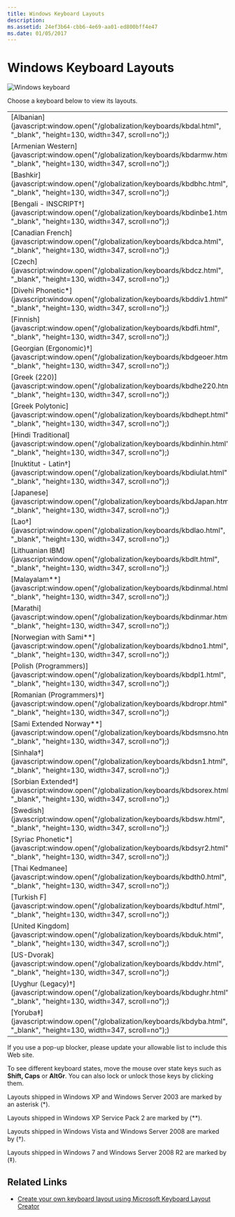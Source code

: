 ```yaml
---
title: Windows Keyboard Layouts
description: 
ms.assetid: 24ef3b64-cbb6-4e69-aa01-ed800bff4e47
ms.date: 01/05/2017
---
```


# Windows Keyboard Layouts

![Windows keyboard](/media/hubs/globalization/IC381691.jpg "Windows keyboard")

Choose a keyboard below to view its layouts.

|         |         |         |         |         |
|---------|---------|---------|---------|---------|
| [Albanian](javascript:window.open("/globalization/keyboards/kbdal.html", "_blank", "height=130, width=347, scroll=no");) | [Arabic (101)](javascript:window.open("/globalization/keyboards/kbda1.html", "_blank", "height=130, width=347, scroll=no");) | [Arabic (102)](javascript:window.open("/globalization/keyboards/kbda2.html", "_blank", "height=130, width=347, scroll=no");) | [Arabic (102) AZERTY](javascript:window.open("/globalization/keyboards/kbda3.html", "_blank", "height=130, width=347, scroll=no");) | [Armenian Eastern](javascript:window.open("/globalization/keyboards/kbdarme.html", "_blank", "height=130, width=347, scroll=no");) |
| [Armenian Western](javascript:window.open("/globalization/keyboards/kbdarmw.html", "_blank", "height=130, width=347, scroll=no");) | [Assamese - INSCRIPT†](javascript:window.open("/globalization/keyboards/kbdinasa.html", "_blank", "height=130, width=347, scroll=no");) | [Azeri Cyrillic](javascript:window.open("/globalization/keyboards/kbdaze.html", "_blank", "height=130, width=347, scroll=no");) | [Azeri Latin](javascript:window.open("/globalization/keyboards/kbdazel.html", "_blank", "height=130, width=347, scroll=no");) | [Bashkir†](javascript:window.open("/globalization/keyboards/kbdbash.html", "_blank", "height=130, width=347, scroll=no");) |
| [Bashkir](javascript:window.open("/globalization/keyboards/kbdbhc.html", "_blank", "height=130, width=347, scroll=no");) | [Belarusian](javascript:window.open("/globalization/keyboards/kbdblr.html", "_blank", "height=130, width=347, scroll=no");) | [Belgian (Comma)](javascript:window.open("/globalization/keyboards/kbdbene.html", "_blank", "height=130, width=347, scroll=no");) | [Belgian French](javascript:window.open("/globalization/keyboards/kbdbe.html", "_blank", "height=130, width=347, scroll=no");) | [Bengali](javascript:window.open("/globalization/keyboards/kbdinben.html", "_blank", "height=130, width=347, scroll=no");) |
| [Bengali - INSCRIPT†](javascript:window.open("/globalization/keyboards/kbdinbe1.html", "_blank", "height=130, width=347, scroll=no");) | [Bengali - INSCRIPT (Legacy)**](javascript:window.open("/globalization/keyboards/kbdinbe1.html", "_blank", "height=130, width=347, scroll=no");) | [Bulgarian (Phonetic Traditional)‡](javascript:window.open("/globalization/keyboards/kbdbgph1.html", "_blank", "height=130, width=347, scroll=no");) | [Bulgarian (Phonetic)†](javascript:window.open("/globalization/keyboards/kbdbgph.html", "_blank", "height=130, width=347, scroll=no");) | [Bulgarian (Typewriter)†](javascript:window.open("/globalization/keyboards/kbdbu.html", "_blank", "height=130, width=347, scroll=no");) |
| [Canadian French](javascript:window.open("/globalization/keyboards/kbdca.html", "_blank", "height=130, width=347, scroll=no");) | [Canadian French (Legacy)](javascript:window.open("/globalization/keyboards/kbdfc.html", "_blank", "height=130, width=347, scroll=no");) | [Canadian Multilingual Standard](javascript:window.open("/globalization/keyboards/kbdcan.html", "_blank", "height=130, width=347, scroll=no");) | [Chinese Bopomofo IME](javascript:window.open("/globalization/keyboards/kbdTCBO.html", "_blank", "height=130, width=347, scroll=no");) | [Chinese ChaJei IME](javascript:window.open("/globalization/keyboards/kbdTCCJ.html", "_blank", "height=130, width=347, scroll=no");) | 
| [Czech](javascript:window.open("/globalization/keyboards/kbdcz.html", "_blank", "height=130, width=347, scroll=no");) | [Czech (QWERTY)](javascript:window.open("/globalization/keyboards/kbdcz1.html", "_blank", "height=130, width=347, scroll=no");) | [Czech Programmers](javascript:window.open("/globalization/keyboards/kbdcz2.html", "_blank", "height=130, width=347, scroll=no");) | [Danish](javascript:window.open("/globalization/keyboards/kbdda.html", "_blank", "height=130, width=347, scroll=no");) | [Devanagari - INSCRIPT](javascript:window.open("/globalization/keyboards/kbdindev.html", "_blank", "height=130, width=347, scroll=no");) |
| [Divehi Phonetic*](javascript:window.open("/globalization/keyboards/kbddiv1.html", "_blank", "height=130, width=347, scroll=no");) | [Divehi Typewriter*](javascript:window.open("/globalization/keyboards/kbddiv2.html", "_blank", "height=130, width=347, scroll=no");) | [Dutch](javascript:window.open("/globalization/keyboards/kbdne.html", "_blank", "height=130, width=347, scroll=no");) | [Estonian](javascript:window.open("/globalization/keyboards/kbdest.html", "_blank", "height=130, width=347, scroll=no");) | [Faeroese](javascript:window.open("/globalization/keyboards/kbdfo.html", "_blank", "height=130, width=347, scroll=no");) |
| [Finnish](javascript:window.open("/globalization/keyboards/kbdfi.html", "_blank", "height=130, width=347, scroll=no");) | [Finnish with Sami**](javascript:window.open("/globalization/keyboards/kbdfi1.html", "_blank", "height=130, width=347, scroll=no");) | [French](javascript:window.open("/globalization/keyboards/kbdfr.html", "_blank", "height=130, width=347, scroll=no");) | [Gaelic](javascript:window.open("/globalization/keyboards/kbdgae.html", "_blank", "height=130, width=347, scroll=no");) | [Georgian](javascript:window.open("/globalization/keyboards/kbdgeo.html", "_blank", "height=130, width=347, scroll=no");) |
| [Georgian (Ergonomic)†](javascript:window.open("/globalization/keyboards/kbdgeoer.html", "_blank", "height=130, width=347, scroll=no");) | [Georgian (QWERTY)†](javascript:window.open("/globalization/keyboards/kbdgeoqw.html", "_blank", "height=130, width=347, scroll=no");) | [German](javascript:window.open("/globalization/keyboards/kbdgr.html", "_blank", "height=130, width=347, scroll=no");) | [German (IBM)](javascript:window.open("/globalization/keyboards/kbdgr1.html", "_blank", "height=130, width=347, scroll=no");) | [Greek](javascript:window.open("/globalization/keyboards/kbdhe.html", "_blank", "height=130, width=347, scroll=no");) |
| [Greek (220)](javascript:window.open("/globalization/keyboards/kbdhe220.html", "_blank", "height=130, width=347, scroll=no");) | [Greek (220) Latin](javascript:window.open("/globalization/keyboards/kbdhela2.html", "_blank", "height=130, width=347, scroll=no");) | [Greek (319)](javascript:window.open("/globalization/keyboards/kbdhe319.html", "_blank", "height=130, width=347, scroll=no");) | [Greek (319) Latin](javascript:window.open("/globalization/keyboards/kbdhela3.html", "_blank", "height=130, width=347, scroll=no");) | [Greek Latin](javascript:window.open("/globalization/keyboards/kbdgkl.html", "_blank", "height=130, width=347, scroll=no");) |
| [Greek Polytonic](javascript:window.open("/globalization/keyboards/kbdhept.html", "_blank", "height=130, width=347, scroll=no");) | [Greenlandic†](javascript:window.open("/globalization/keyboards/kbdgrlnd.html", "_blank", "height=130, width=347, scroll=no");) | [Gujarati*](javascript:window.open("/globalization/keyboards/kbdinguj.html", "_blank", "height=130, width=347, scroll=no");) | [Hausa‡](javascript:window.open("/globalization/keyboards/kbdhau.html", "_blank", "height=130, width=347, scroll=no");) | [Hebrew](javascript:window.open("/globalization/keyboards/kbdheb.html", "_blank", "height=130, width=347, scroll=no");) |
| [Hindi Traditional](javascript:window.open("/globalization/keyboards/kbdinhin.html", "_blank", "height=130, width=347, scroll=no");) | [Hungarian](javascript:window.open("/globalization/keyboards/kbdhu.html", "_blank", "height=130, width=347, scroll=no");) | [Hungarian 101-key](javascript:window.open("/globalization/keyboards/kbdhu1.html", "_blank", "height=130, width=347, scroll=no");) | [Icelandic](javascript:window.open("/globalization/keyboards/kbdic.html", "_blank", "height=130, width=347, scroll=no");) | [Igbo‡](javascript:window.open("/globalization/keyboards/kbdibo.html", "_blank", "height=130, width=347, scroll=no");) |
| [Inuktitut - Latin†](javascript:window.open("/globalization/keyboards/kbdiulat.html", "_blank", "height=130, width=347, scroll=no");) | [Inuktitut - Naqittuat†](javascript:window.open("/globalization/keyboards/kbdinuk2.html", "_blank", "height=130, width=347, scroll=no");) | [Irish](javascript:window.open("/globalization/keyboards/kbdir.html", "_blank", "height=130, width=347, scroll=no");) | [Italian](javascript:window.open("/globalization/keyboards/kbdit.html", "_blank", "height=130, width=347, scroll=no");) | [Italian (142)](javascript:window.open("/globalization/keyboards/kbdit142.html", "_blank", "height=130, width=347, scroll=no");) |
| [Japanese](javascript:window.open("/globalization/keyboards/kbdJapan.html", "_blank", "height=130, width=347, scroll=no");) | [Kannada*](javascript:window.open("/globalization/keyboards/kbdinkan.html", "_blank", "height=130, width=347, scroll=no");) | [Kazakh](javascript:window.open("/globalization/keyboards/kbdkaz.html", "_blank", "height=130, width=347, scroll=no");) | [Korean](javascript:window.open("/globalization/keyboards/kbdKorea.html", "_blank", "height=130, width=347, scroll=no");) | [Kyrgyz (Cyrillic)*](javascript:window.open("/globalization/keyboards/kbdKyr.html", "_blank", "height=130, width=347, scroll=no");) |
| [Lao†](javascript:window.open("/globalization/keyboards/kbdlao.html", "_blank", "height=130, width=347, scroll=no");) | [Latin American](javascript:window.open("/globalization/keyboards/kbdla.html", "_blank", "height=130, width=347, scroll=no");) | [Latvian](javascript:window.open("/globalization/keyboards/kbdlv.html", "_blank", "height=130, width=347, scroll=no");) | [Latvian (QWERTY)](javascript:window.open("/globalization/keyboards/kbdlv1.html", "_blank", "height=130, width=347, scroll=no");) | [Lithuanian](javascript:window.open("/globalization/keyboards/kbdlt1.html", "_blank", "height=130, width=347, scroll=no");) 
| [Lithuanian IBM](javascript:window.open("/globalization/keyboards/kbdlt.html", "_blank", "height=130, width=347, scroll=no");) | [Lithuanian Standard†](javascript:window.open("/globalization/keyboards/kbdlt2.html", "_blank", "height=130, width=347, scroll=no");) | [Luxembourgish†](javascript:window.open("/globalization/keyboards/kbdsf.html", "_blank", "height=130, width=347, scroll=no");) | [Macedonian (FYROM)](javascript:window.open("/globalization/keyboards/kbdmac.html", "_blank", "height=130, width=347, scroll=no");) | [Macedonian (FYROM) - Standard†](javascript:window.open("/globalization/keyboards/kbdmacst.html", "_blank", "height=130, width=347, scroll=no");) |
| [Malayalam**](javascript:window.open("/globalization/keyboards/kbdinmal.html", "_blank", "height=130, width=347, scroll=no");) | [Maori**](javascript:window.open("/globalization/keyboards/kbdmaori.html", "_blank", "height=130, width=347, scroll=no");) | [Maltese 47**](javascript:window.open("/globalization/keyboards/kbdmlt47.html", "_blank", "height=130, width=347, scroll=no");) | [Maltese 48**](javascript:window.open("/globalization/keyboards/kbdmlt48.html", "_blank", "height=130, width=347, scroll=no");) | [Maori†](javascript:window.open("/globalization/keyboards/kbdmaori.html", "_blank", "height=130, width=347, scroll=no");) |
| [Marathi](javascript:window.open("/globalization/keyboards/kbdinmar.html", "_blank", "height=130, width=347, scroll=no");) | [Mongolian (Cyrillic)*](javascript:window.open("/globalization/keyboards/kbdmon.html", "_blank", "height=130, width=347, scroll=no");) | [Mongolian (Mongolian Script)†](javascript:window.open("/globalization/keyboards/kbdmonmo.html", "_blank", "height=130, width=347, scroll=no");) | [Nepali†](javascript:window.open("/globalization/keyboards/kbdnepr.html", "_blank", "height=130, width=347, scroll=no");) | [Norwegian](javascript:window.open("/globalization/keyboards/kbdno.html", "_blank", "height=130, width=347, scroll=no");) |
| [Norwegian with Sami**](javascript:window.open("/globalization/keyboards/kbdno1.html", "_blank", "height=130, width=347, scroll=no");) | [Oriya†](javascript:window.open("/globalization/keyboards/kbdinori.html", "_blank", "height=130, width=347, scroll=no");) | [Pashto (Afghanistan)†](javascript:window.open("/globalization/keyboards/kbdpash.html", "_blank", "height=130, width=347, scroll=no");) | [Persian](javascript:window.open("/globalization/keyboards/kbdfa.html", "_blank", "height=130, width=347, scroll=no");) | [Polish (214)](javascript:window.open("/globalization/keyboards/kbdpl.html", "_blank", "height=130, width=347, scroll=no");) |
| [Polish (Programmers)](javascript:window.open("/globalization/keyboards/kbdpl1.html", "_blank", "height=130, width=347, scroll=no");) | [Portuguese](javascript:window.open("/globalization/keyboards/kbdpo.html", "_blank", "height=130, width=347, scroll=no");) | [Portuguese (Brazilian ABNT)](javascript:window.open("/globalization/keyboards/kbdbr.html", "_blank", "height=130, width=347, scroll=no");) | [Punjabi (Gurmukhi)*](javascript:window.open("/globalization/keyboards/kbdinpun.html", "_blank", "height=130, width=347, scroll=no");) | [Romanian (Legacy)](javascript:window.open("/globalization/keyboards/kbdro.html", "_blank", "height=130, width=347, scroll=no");) |
| [Romanian (Programmers)†](javascript:window.open("/globalization/keyboards/kbdropr.html", "_blank", "height=130, width=347, scroll=no");) | [Romanian (Standard)†](javascript:window.open("/globalization/keyboards/kbdrost.html", "_blank", "height=130, width=347, scroll=no");) | [Russian](javascript:window.open("/globalization/keyboards/kbdru.html", "_blank", "height=130, width=347, scroll=no");) | [Russian (Typewriter)](javascript:window.open("/globalization/keyboards/kbdru1.html", "_blank", "height=130, width=347, scroll=no");) | [Sami Extended Finland-Sweden**](javascript:window.open("/globalization/keyboards/kbdsmsfi.html", "_blank", "height=130, width=347, scroll=no");) |
| [Sami Extended Norway**](javascript:window.open("/globalization/keyboards/kbdsmsno.html", "_blank", "height=130, width=347, scroll=no");) | [Serbian (Cyrillic)](javascript:window.open("/globalization/keyboards/kbdycc.html", "_blank", "height=130, width=347, scroll=no");) | [Serbian (Latin)](javascript:window.open("/globalization/keyboards/kbdycl.html", "_blank", "height=130, width=347, scroll=no");) | [Sesotho sa Leboa‡](javascript:window.open("/globalization/keyboards/kbdnso1.html", "_blank", "height=130, width=347, scroll=no");) | [Setawana‡](javascript:window.open("/globalization/keyboards/kbdnso.html", "_blank", "height=130, width=347, scroll=no");) |
| [Sinhala†](javascript:window.open("/globalization/keyboards/kbdsn1.html", "_blank", "height=130, width=347, scroll=no");) | [Sinhala -Wij 9†](javascript:window.open("/globalization/keyboards/kbdsw09.html", "_blank", "height=130, width=347, scroll=no");) | [Slovak](javascript:window.open("/globalization/keyboards/kbdsl.html", "_blank", "height=130, width=347, scroll=no");) | [Slovak (QWERTY)](javascript:window.open("/globalization/keyboards/kbdsl1.html", "_blank", "height=130, width=347, scroll=no");) | [Slovenian](javascript:window.open("/globalization/keyboards/kbdcr.html", "_blank", "height=130, width=347, scroll=no");) |
| [Sorbian Extended†](javascript:window.open("/globalization/keyboards/kbdsorex.html", "_blank", "height=130, width=347, scroll=no");) | [Sorbian Standard‡](javascript:window.open("/globalization/keyboards/kbdsors1.html", "_blank", "height=130, width=347, scroll=no");) | [Sorbian Standard (Legacy)†](javascript:window.open("/globalization/keyboards/kbdsorst.html", "_blank", "height=130, width=347, scroll=no");) | [Spanish](javascript:window.open("/globalization/keyboards/kbdsp.html", "_blank", "height=130, width=347, scroll=no");) | [Spanish Variation](javascript:window.open("/globalization/keyboards/kbdes.html", "_blank", "height=130, width=347, scroll=no");) |
| [Swedish](javascript:window.open("/globalization/keyboards/kbdsw.html", "_blank", "height=130, width=347, scroll=no");) | [Swedish with Sami](javascript:window.open("/globalization/keyboards/kbdsw1.html", "_blank", "height=130, width=347, scroll=no");) | [Swiss French](javascript:window.open("/globalization/keyboards/kbdsf.html", "_blank", "height=130, width=347, scroll=no");) | [Swiss German](javascript:window.open("/globalization/keyboards/kbdsg.html", "_blank", "height=130, width=347, scroll=no");) | [Syriac Standard*](javascript:window.open("/globalization/keyboards/kbdsyr1.html", "_blank", "height=130, width=347, scroll=no");) |
| [Syriac Phonetic*](javascript:window.open("/globalization/keyboards/kbdsyr2.html", "_blank", "height=130, width=347, scroll=no");) | [Tajik†](javascript:window.open("/globalization/keyboards/kbdtajik.html", "_blank", "height=130, width=347, scroll=no");) | [Tamil](javascript:window.open("/globalization/keyboards/kbdintam.html", "_blank", "height=130, width=347, scroll=no");) | [Tatar](javascript:window.open("/globalization/keyboards/kbdtat.html", "_blank", "height=130, width=347, scroll=no");) | [Telugu*](javascript:window.open("/globalization/keyboards/kbdintel.html", "_blank", "height=130, width=347, scroll=no");) |
| [Thai Kedmanee](javascript:window.open("/globalization/keyboards/kbdth0.html", "_blank", "height=130, width=347, scroll=no");) | [Thai Kedmanee (non-ShiftLock)](javascript:window.open("/globalization/keyboards/kbdth2.html", "_blank", "height=130, width=347, scroll=no");) | [Thai Pattachote](javascript:window.open("/globalization/keyboards/kbdth1.html", "_blank", "height=130, width=347, scroll=no");) | [Thai Pattachote (non-ShiftLock)](javascript:window.open("/globalization/keyboards/kbdth3.html", "_blank", "height=130, width=347, scroll=no");) | [Tibetan (PRC)‡](javascript:window.open("/globalization/keyboards/kbdtiprc.html", "_blank", "height=130, width=347, scroll=no");) |
| [Turkish F](javascript:window.open("/globalization/keyboards/kbdtuf.html", "_blank", "height=130, width=347, scroll=no");) | [Turkish Q](javascript:window.open("/globalization/keyboards/kbdtuq.html", "_blank", "height=130, width=347, scroll=no");) | [Turkmen†](javascript:window.open("/globalization/keyboards/kbdturme.html", "_blank", "height=130, width=347, scroll=no");) | [Ukrainian](javascript:window.open("/globalization/keyboards/kbdur.html", "_blank", "height=130, width=347, scroll=no");) | [Ukrainian (Enhanced)†](javascript:window.open("/globalization/keyboards/kbdur1.html", "_blank", "height=130, width=347, scroll=no");) |
| [United Kingdom](javascript:window.open("/globalization/keyboards/kbduk.html", "_blank", "height=130, width=347, scroll=no");) | [United Kingdom Extended**](javascript:window.open("/globalization/keyboards/kbdukx.html", "_blank", "height=130, width=347, scroll=no");) | [Urdu](javascript:window.open("/globalization/keyboards/kbdurdu.html", "_blank", "height=130, width=347, scroll=no");) | [US English](javascript:window.open("/globalization/keyboards/kbdus.html", "_blank", "height=130, width=347, scroll=no");) | [US English (IBM Arabic 238_L)](javascript:window.open("/globalization/keyboards/kbdusa.html", "_blank", "height=130, width=347, scroll=no");) |
| [US-Dvorak](javascript:window.open("/globalization/keyboards/kbddv.html", "_blank", "height=130, width=347, scroll=no");) | [US-Dvorak for left hand](javascript:window.open("/globalization/keyboards/kbdusl.html", "_blank", "height=130, width=347, scroll=no");) | [US-Dvorak for right hand](javascript:window.open("/globalization/keyboards/kbdusr.html", "_blank", "height=130, width=347, scroll=no");) | [US-International](javascript:window.open("/globalization/keyboards/kbdusx.html", "_blank", "height=130, width=347, scroll=no");) | [Uyghur‡](javascript:window.open("/globalization/keyboards/kbdughr1.html", "_blank", "height=130, width=347, scroll=no");) |
| [Uyghur (Legacy)†](javascript:window.open("/globalization/keyboards/kbdughr.html", "_blank", "height=130, width=347, scroll=no");) | [Uzbek Cyrillic](javascript:window.open("/globalization/keyboards/kbduzb.html", "_blank", "height=130, width=347, scroll=no");) | [Vietnamese](javascript:window.open("/globalization/keyboards/kbdvntc.html", "_blank", "height=130, width=347, scroll=no");) | [Wolof‡](javascript:window.open("/globalization/keyboards/kbdwol.html", "_blank", "height=130, width=347, scroll=no");) | [Yakut‡](javascript:window.open("/globalization/keyboards/kbdyak.html", "_blank", "height=130, width=347, scroll=no");) |
| [Yoruba‡](javascript:window.open("/globalization/keyboards/kbdyba.html", "_blank", "height=130, width=347, scroll=no");) | | | | |

If you use a pop-up blocker, please update your allowable list to include this Web site.

To see different keyboard states, move the mouse over state keys such as **Shift, Caps** or **AltGr**. You can also lock or unlock those keys by clicking them.

Layouts shipped in Windows XP and Windows Server 2003 are marked by an asterisk (\*).

Layouts shipped in Windows XP Service Pack 2 are marked by (\*\*).

Layouts shipped in Windows Vista and Windows Server 2008 are marked by (†).

Layouts shipped in Windows 7 and Windows Server 2008 R2 are marked by (‡).

## Related Links

-   [Create your own keyboard layout using Microsoft Keyboard Layout Creator](https://msdn.microsoft.com/goglobal/bb964665.aspx "Create your own keyboard layout using Microsoft Keyboard Layout Creator")
